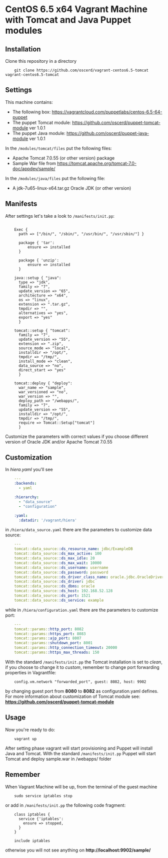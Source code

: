CentOS 6.5 x64 Vagrant Machine with Tomcat and Java Puppet modules
========================

Installation
-----------------

Clone this repository in a directory 

```shell
	git clone https://github.com/oscerd/vagrant-centos6.5-tomcat vagrant-centos6.5-tomcat
```

Settings
-----------------

This machine contains:

 * The following box: https://vagrantcloud.com/puppetlabs/centos-6.5-64-puppet
 * The puppet Tomcat module: https://github.com/oscerd/puppet-tomcat-module ver 1.0.1
 * The puppet Java module: https://github.com/oscerd/puppet-java-module ver 1.0.1

In the `/modules/tomcat/files` put the following files:

 * Apache Tomcat 7.0.55 (or other version) package
 * Sample War file from https://tomcat.apache.org/tomcat-7.0-doc/appdev/sample/

In the `/modules/java/files` put the following file:

 * A jdk-7u65-linux-x64.tar.gz Oracle JDK (or other version)

Manifests
-----------------

After settings let's take a look to `/manifests/init.pp`:

```puppet

	Exec {
	  path => ["/bin/", "/sbin/", "/usr/bin/", "/usr/sbin/"] }

	  package { 'tar':
	      ensure => installed
	  }

	  package { 'unzip':
	      ensure => installed
	  }

	java::setup { "java":
	  type => "jdk",
	  family => "7",
	  update_version => "65",
	  architecture => "x64",
	  os => "linux",
	  extension => ".tar.gz",
	  tmpdir => "",
	  alternatives => "yes",
	  export => "yes"
	  }

	tomcat::setup { "tomcat":
	  family => "7",
	  update_version => "55",
	  extension => ".zip",
	  source_mode => "local",
	  installdir => "/opt/",
	  tmpdir => "/tmp/",
	  install_mode => "clean",
	  data_source => "no",
	  direct_start => "yes"
	  }

	tomcat::deploy { "deploy":
	  war_name => "sample",
	  war_versioned => "no",
	  war_version => "",
	  deploy_path => "/webapps/",
	  family => "7",
	  update_version => "55",
	  installdir => "/opt/",
	  tmpdir => "/tmp/",
	  require => Tomcat::Setup["tomcat"]
	  }

```

Customize the parameters with correct values if you choose different version of Oracle JDK and/or Apache Tomcat 7.0.55

Customization
-----------------

In _hiera.yaml_ you'll see

```yaml
	---
	:backends:
	  - yaml

	:hierarchy:
	  - "data_source"
	  - "configuration"

	:yaml:
	  :datadir: '/vagrant/hiera'
```

in `/hiera/data_source.yaml` there are the parameters to customize data source:

```yaml
	---
	tomcat::data_source::ds_resource_name: jdbc/ExampleDB
	tomcat::data_source::ds_max_active: 100
	tomcat::data_source::ds_max_idle: 20
	tomcat::data_source::ds_max_wait: 10000
	tomcat::data_source::ds_username: username
	tomcat::data_source::ds_password: password
	tomcat::data_source::ds_driver_class_name: oracle.jdbc.OracleDriver
	tomcat::data_source::ds_driver: jdbc
	tomcat::data_source::ds_dbms: oracle
	tomcat::data_source::ds_host: 192.168.52.128
	tomcat::data_source::ds_port: 1521
	tomcat::data_source::ds_service: example
```

while in `/hiera/configuration.yaml` there are the parameters to customize port:

```yaml
	---
	tomcat::params::http_port: 8082
	tomcat::params::https_port: 8083
	tomcat::params::ajp_port: 8007
	tomcat::params::shutdown_port: 8001
	tomcat::params::http_connection_timeout: 20000
	tomcat::params::https_max_threads: 150
```

With the standard `/manifests/init.pp` the Tomcat installation is set to _clean_, if you choose to change it to _custom_, remember to change port forwarding properties in Vagrantfile:

```shell
	config.vm.network "forwarded_port", guest: 8082, host: 9902
```

by changing guest port from __8080__ to __8082__ as configuration.yaml defines. For more information about customization of Tomcat module see: __https://github.com/oscerd/puppet-tomcat-module__

Usage
-----------------

Now you're ready to do:

```shell
	vagrant up
```

After setting phase vagrant will start provisioning and Puppet will install Java and Tomcat. With the standard `/manifests/init.pp` Puppet will start Tomcat and deploy sample.war in /webapps/ folder

Remember
----------------- 

When Vagrant Machine will be up, from the terminal of the guest machine 

```shell
	sudo service iptables stop
```

or add in `/manifests/init.pp` the following code fragment:

```puppet
	class iptables {
	  service {'iptables':
	    ensure => stopped,
	  }
	}

	include iptables
```

otherwise you will not see anything on __http://localhost:9902/sample/__


